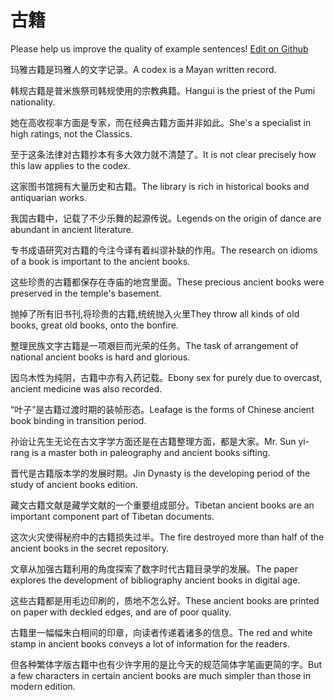 # 古籍

Please help us improve the quality of example sentences! [Edit on Github](https://github.com/jiyushe/jiyu-example-sentence-source/blob/main/chinese/guji_1.md)

<p><span class="chinese">玛雅古籍是玛雅人的文字记录。</span><span class="english">A codex is a Mayan written record.</span></p>

<p><span class="chinese">韩规古籍是普米族祭司韩规使用的宗教典籍。</span><span class="english">Hangui is the priest of the Pumi nationality.</span></p>

<p><span class="chinese">她在高收视率方面是专家，而在经典古籍方面并非如此。</span><span class="english">She's a specialist in high ratings, not the Classics.</span></p>

<p><span class="chinese">至于这条法律对古籍抄本有多大效力就不清楚了。</span><span class="english">It is not clear precisely how this law applies to the codex.</span></p>

<p><span class="chinese">这家图书馆拥有大量历史和古籍。</span><span class="english">The library is rich in historical books and antiquarian works.</span></p>

<p><span class="chinese">我国古籍中，记载了不少乐舞的起源传说。</span><span class="english">Legends on the origin of dance are abundant in ancient literature.</span></p>

<p><span class="chinese">专书成语研究对古籍的今注今译有着纠谬补缺的作用。</span><span class="english">The research on idioms of a book is important to the ancient books.</span></p>

<p><span class="chinese">这些珍贵的古籍都保存在寺庙的地宫里面。</span><span class="english">These precious ancient books were preserved in the temple's basement.</span></p>

<p><span class="chinese">抛掉了所有旧书刊,将珍贵的古籍,统统抛入火里</span><span class="english">They throw all kinds of old books, great old books, onto the bonfire.</span></p>

<p><span class="chinese">整理民族文字古籍是一项艰巨而光荣的任务。</span><span class="english">The task of arrangement of national ancient books is hard and glorious.</span></p>

<p><span class="chinese">因乌木性为纯阴，古籍中亦有入药记载。</span><span class="english">Ebony sex for purely due to overcast, ancient medicine was also recorded.</span></p>

<p><span class="chinese">“叶子”是古籍过渡时期的装帧形态。</span><span class="english">Leafage is the forms of Chinese ancient book binding in transition period.</span></p>

<p><span class="chinese">孙诒让先生无论在古文字学方面还是在古籍整理方面，都是大家。</span><span class="english">Mr. Sun yi-rang is a master both in paleography and ancient books sifting.</span></p>

<p><span class="chinese">晋代是古籍版本学的发展时期。</span><span class="english">Jin Dynasty is the developing period of the study of ancient books edition.</span></p>

<p><span class="chinese">藏文古籍文献是藏学文献的一个重要组成部分。</span><span class="english">Tibetan ancient books are an important component part of Tibetan documents.</span></p>

<p><span class="chinese">这次火灾使得秘府中的古籍损失过半。</span><span class="english">The fire destroyed more than half of the ancient books in the secret repository.</span></p>

<p><span class="chinese">文章从加强古籍利用的角度探索了数字时代古籍目录学的发展。</span><span class="english">The paper explores the development of bibliography ancient books in digital age.</span></p>

<p><span class="chinese">这些古籍都是用毛边印刷的，质地不怎么好。</span><span class="english">These ancient books are printed on paper with deckled edges, and are of poor quality.</span></p>

<p><span class="chinese">古籍里一幅幅朱白相间的印章，向读者传递着诸多的信息。</span><span class="english">The red and white stamp in ancient books conveys a lot of information for the readers.</span></p>

<p><span class="chinese">但各种繁体字版古籍中也有少许字用的是比今天的规范简体字笔画更简的字。</span><span class="english">But a few characters in certain ancient books are much simpler than those in modern edition.</span></p>

